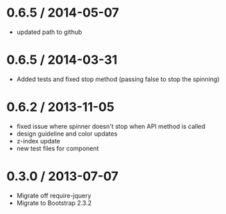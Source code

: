 0.6.5 / 2014-05-07
==================
* updated path to github

0.6.5 / 2014-03-31
==================
* Added tests and fixed stop method (passing false to stop the spinning)

0.6.2 / 2013-11-05
==================
* fixed issue where spinner doesn't stop when API method is called
* design guideline and color updates
* z-index update
* new test files for component

0.3.0 / 2013-07-07
==================
* Migrate off require-jquery
* Migrate to Bootstrap 2.3.2
